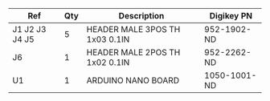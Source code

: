 |Ref|Qty|Description|Digikey PN|
|---|---|-----------|------|
|J1 J2 J3 J4 J5|5|HEADER MALE 3POS TH 1x03 0.1IN|952-1902-ND|
|J6|1|HEADER MALE 2POS TH 1x02 0.1IN|952-2262-ND|
|U1|1|ARDUINO NANO BOARD|1050-1001-ND|


